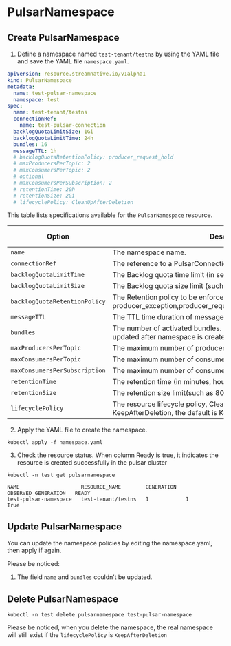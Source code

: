 # PulsarNamespace

## Create PulsarNamespace

1. Define a namespace named `test-tenant/testns` by using the YAML file and save the YAML file `namespace.yaml`.
```yaml
apiVersion: resource.streamnative.io/v1alpha1
kind: PulsarNamespace
metadata:
  name: test-pulsar-namespace
  namespace: test
spec:
  name: test-tenant/testns
  connectionRef:
    name: test-pulsar-connection
  backlogQuotaLimitSize: 1Gi
  backlogQuotaLimitTime: 24h
  bundles: 16
  messageTTL: 1h
  # backlogQuotaRetentionPolicy: producer_request_hold
  # maxProducersPerTopic: 2
  # maxConsumersPerTopic: 2
  # optional
  # maxConsumersPerSubscription: 2
  # retentionTime: 20h
  # retentionSize: 2Gi
  # lifecyclePolicy: CleanUpAfterDeletion
```

This table lists specifications available for the `PulsarNamespace` resource.

| Option | Description | Required or not |
| ---| --- |--- |
| `name` | The namespace name. | Yes |
| `connectionRef` | The reference to a PulsarConnection. | Yes |
|  `backlogQuotaLimitTime` | The Backlog quota time limit (in seconds). | Optional |
| `backlogQuotaLimitSize` | The Backlog quota size limit (such as 10Mi, 10Gi). | Optional |
| `backlogQuotaRetentionPolicy` | The Retention policy to be enforced when the limit is reached. options: producer_exception,producer_request_hold,consumer_backlog_eviction | Optional |
| `messageTTL` | The TTL time duration of messages. | Optional |
| `bundles` | The number of activated bundles. By default, it is set to 4. It couldn’t be updated after namespace is created | Optional |
| `maxProducersPerTopic` | The maximum number of producers per topic for a namespace.| Optional |
| `maxConsumersPerTopic` | The maximum number of consumers per topic for a namespace. | Optional |
| `maxConsumersPerSubscription` | The maximum number of consumers per subscription for a namespace. | Optional |
| `retentionTime` | The retention time (in minutes, hours, days, or weeks). | Optional |
| `retentionSize` | The retention size limit(such as 800Mi, 10Gi). | Optional |
| `lifecyclePolicy` | The resource lifecycle policy, CleanUpAfterDeletion or KeepAfterDeletion, the default is KeepAfterDeletion | Optional |


2. Apply the YAML file to create the namespace.

```shell
kubectl apply -f namespace.yaml
```

3. Check the resource status. When column Ready is true, it indicates the resource is created successfully in the pulsar cluster

```shell
kubectl -n test get pulsarnamespace
```

```shell
NAME                    RESOURCE_NAME        GENERATION   OBSERVED_GENERATION   READY
test-pulsar-namespace   test-tenant/testns   1            1                     True
```

## Update PulsarNamespace

You can update the namespace policies by editing the namespace.yaml, then apply if again. 

Please be noticed:
1. The field `name` and `bundles` couldn’t be updated.

## Delete PulsarNamespace

```shell
kubectl -n test delete pulsarnamespace test-pulsar-namespace
```

Please be noticed, when you delete the namespace, the real namespace will still exist if the `lifecyclePolicy` is `KeepAfterDeletion`
